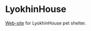 # LyokhinHouse
[Web-site](https://bigbabydata.github.io/LyokhinHouse/) for LyokhinHouse pet shelter.
